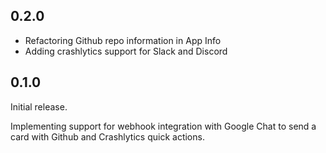 ## 0.2.0
 - Refactoring Github repo information in App Info
 - Adding crashlytics support for Slack and Discord
 
## 0.1.0
Initial release.

Implementing support for webhook integration with Google Chat to send a 
card with Github and Crashlytics quick actions.
